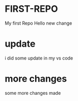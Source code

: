 # FIRST-REPO
My first Repo
Hello new change 
# update
i did some update in my vs code

# more changes
some more changes made